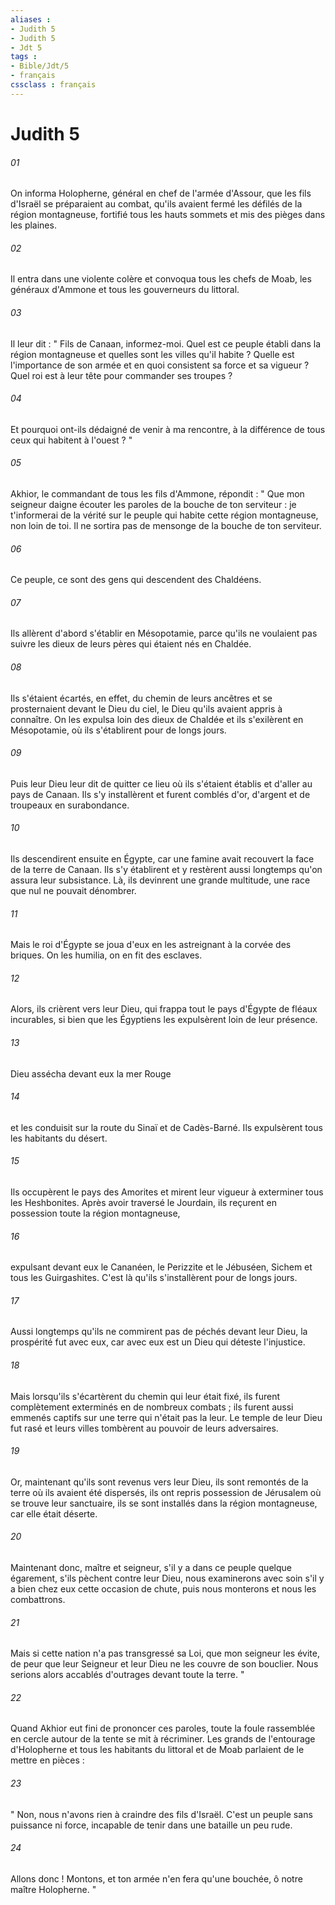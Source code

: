 ```yaml
---
aliases : 
- Judith 5
- Judith 5
- Jdt 5
tags : 
- Bible/Jdt/5
- français
cssclass : français
---
```


# Judith 5

###### 01
On informa Holopherne, général en chef de l'armée d'Assour, que les fils d'Israël se préparaient au combat, qu'ils avaient fermé les défilés de la région montagneuse, fortifié tous les hauts sommets et mis des pièges dans les plaines.
###### 02
Il entra dans une violente colère et convoqua tous les chefs de Moab, les généraux d'Ammone et tous les gouverneurs du littoral.
###### 03
Il leur dit : " Fils de Canaan, informez-moi. Quel est ce peuple établi dans la région montagneuse et quelles sont les villes qu'il habite ? Quelle est l'importance de son armée et en quoi consistent sa force et sa vigueur ? Quel roi est à leur tête pour commander ses troupes ?
###### 04
Et pourquoi ont-ils dédaigné de venir à ma rencontre, à la différence de tous ceux qui habitent à l'ouest ? "
###### 05
Akhior, le commandant de tous les fils d'Ammone, répondit : " Que mon seigneur daigne écouter les paroles de la bouche de ton serviteur : je t'informerai de la vérité sur le peuple qui habite cette région montagneuse, non loin de toi. Il ne sortira pas de mensonge de la bouche de ton serviteur.
###### 06
Ce peuple, ce sont des gens qui descendent des Chaldéens.
###### 07
Ils allèrent d'abord s'établir en Mésopotamie, parce qu'ils ne voulaient pas suivre les dieux de leurs pères qui étaient nés en Chaldée.
###### 08
Ils s'étaient écartés, en effet, du chemin de leurs ancêtres et se prosternaient devant le Dieu du ciel, le Dieu qu'ils avaient appris à connaître. On les expulsa loin des dieux de Chaldée et ils s'exilèrent en Mésopotamie, où ils s'établirent pour de longs jours.
###### 09
Puis leur Dieu leur dit de quitter ce lieu où ils s'étaient établis et d'aller au pays de Canaan. Ils s'y installèrent et furent comblés d'or, d'argent et de troupeaux en surabondance.
###### 10
Ils descendirent ensuite en Égypte, car une famine avait recouvert la face de la terre de Canaan. Ils s'y établirent et y restèrent aussi longtemps qu'on assura leur subsistance. Là, ils devinrent une grande multitude, une race que nul ne pouvait dénombrer.
###### 11
Mais le roi d'Égypte se joua d'eux en les astreignant à la corvée des briques. On les humilia, on en fit des esclaves.
###### 12
Alors, ils crièrent vers leur Dieu, qui frappa tout le pays d'Égypte de fléaux incurables, si bien que les Égyptiens les expulsèrent loin de leur présence.
###### 13
Dieu assécha devant eux la mer Rouge
###### 14
et les conduisit sur la route du Sinaï et de Cadès-Barné. Ils expulsèrent tous les habitants du désert.
###### 15
Ils occupèrent le pays des Amorites et mirent leur vigueur à exterminer tous les Heshbonites. Après avoir traversé le Jourdain, ils reçurent en possession toute la région montagneuse,
###### 16
expulsant devant eux le Cananéen, le Perizzite et le Jébuséen, Sichem et tous les Guirgashites. C'est là qu'ils s'installèrent pour de longs jours.
###### 17
Aussi longtemps qu'ils ne commirent pas de péchés devant leur Dieu, la prospérité fut avec eux, car avec eux est un Dieu qui déteste l'injustice.
###### 18
Mais lorsqu'ils s'écartèrent du chemin qui leur était fixé, ils furent complètement exterminés en de nombreux combats ; ils furent aussi emmenés captifs sur une terre qui n'était pas la leur. Le temple de leur Dieu fut rasé et leurs villes tombèrent au pouvoir de leurs adversaires.
###### 19
Or, maintenant qu'ils sont revenus vers leur Dieu, ils sont remontés de la terre où ils avaient été dispersés, ils ont repris possession de Jérusalem où se trouve leur sanctuaire, ils se sont installés dans la région montagneuse, car elle était déserte.
###### 20
Maintenant donc, maître et seigneur, s'il y a dans ce peuple quelque égarement, s'ils pèchent contre leur Dieu, nous examinerons avec soin s'il y a bien chez eux cette occasion de chute, puis nous monterons et nous les combattrons.
###### 21
Mais si cette nation n'a pas transgressé sa Loi, que mon seigneur les évite, de peur que leur Seigneur et leur Dieu ne les couvre de son bouclier. Nous serions alors accablés d'outrages devant toute la terre. "
###### 22
Quand Akhior eut fini de prononcer ces paroles, toute la foule rassemblée en cercle autour de la tente se mit à récriminer. Les grands de l'entourage d'Holopherne et tous les habitants du littoral et de Moab parlaient de le mettre en pièces :
###### 23
" Non, nous n'avons rien à craindre des fils d'Israël. C'est un peuple sans puissance ni force, incapable de tenir dans une bataille un peu rude.
###### 24
Allons donc ! Montons, et ton armée n'en fera qu'une bouchée, ô notre maître Holopherne. "
